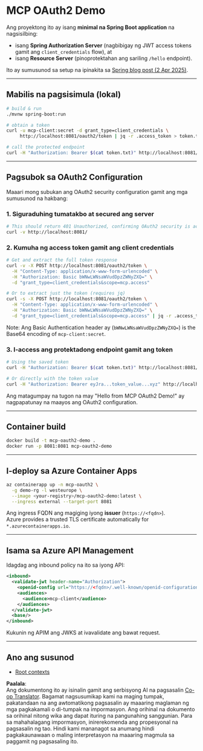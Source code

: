 <!--
CO_OP_TRANSLATOR_METADATA:
{
  "original_hash": "2d6413f234258f6bbc8189c463e510ee",
  "translation_date": "2025-06-02T19:23:23+00:00",
  "source_file": "05-AdvancedTopics/mcp-oauth2-demo/README.md",
  "language_code": "tl"
}
-->
# MCP OAuth2 Demo

Ang proyektong ito ay isang **minimal na Spring Boot application** na nagsisilbing:

* isang **Spring Authorization Server** (nagbibigay ng JWT access tokens gamit ang `client_credentials` flow), at  
* isang **Resource Server** (pinoprotektahan ang sariling `/hello` endpoint).

Ito ay sumusunod sa setup na ipinakita sa [Spring blog post (2 Apr 2025)](https://spring.io/blog/2025/04/02/mcp-server-oauth2).

---

## Mabilis na pagsisimula (lokal)

```bash
# build & run
./mvnw spring-boot:run

# obtain a token
curl -u mcp-client:secret -d grant_type=client_credentials \
     http://localhost:8081/oauth2/token | jq -r .access_token > token.txt

# call the protected endpoint
curl -H "Authorization: Bearer $(cat token.txt)" http://localhost:8081/hello
```

---

## Pagsubok sa OAuth2 Configuration

Maaari mong subukan ang OAuth2 security configuration gamit ang mga sumusunod na hakbang:

### 1. Siguraduhing tumatakbo at secured ang server

```bash
# This should return 401 Unauthorized, confirming OAuth2 security is active
curl -v http://localhost:8081/
```

### 2. Kumuha ng access token gamit ang client credentials

```bash
# Get and extract the full token response
curl -v -X POST http://localhost:8081/oauth2/token \
  -H "Content-Type: application/x-www-form-urlencoded" \
  -H "Authorization: Basic bWNwLWNsaWVudDpzZWNyZXQ=" \
  -d "grant_type=client_credentials&scope=mcp.access"

# Or to extract just the token (requires jq)
curl -s -X POST http://localhost:8081/oauth2/token \
  -H "Content-Type: application/x-www-form-urlencoded" \
  -H "Authorization: Basic bWNwLWNsaWVudDpzZWNyZXQ=" \
  -d "grant_type=client_credentials&scope=mcp.access" | jq -r .access_token > token.txt
```

Note: Ang Basic Authentication header ay (`bWNwLWNsaWVudDpzZWNyZXQ=`) is the Base64 encoding of `mcp-client:secret`.

### 3. I-access ang protektadong endpoint gamit ang token

```bash
# Using the saved token
curl -H "Authorization: Bearer $(cat token.txt)" http://localhost:8081/hello

# Or directly with the token value
curl -H "Authorization: Bearer eyJra...token_value...xyz" http://localhost:8081/hello
```

Ang matagumpay na tugon na may "Hello from MCP OAuth2 Demo!" ay nagpapatunay na maayos ang OAuth2 configuration.

---

## Container build

```bash
docker build -t mcp-oauth2-demo .
docker run -p 8081:8081 mcp-oauth2-demo
```

---

## I-deploy sa **Azure Container Apps**

```bash
az containerapp up -n mcp-oauth2 \
  -g demo-rg -l westeurope \
  --image <your-registry>/mcp-oauth2-demo:latest \
  --ingress external --target-port 8081
```

Ang ingress FQDN ang magiging iyong **issuer** (`https://<fqdn>`).  
Azure provides a trusted TLS certificate automatically for `*.azurecontainerapps.io`.

---

## Isama sa **Azure API Management**

Idagdag ang inbound policy na ito sa iyong API:

```xml
<inbound>
  <validate-jwt header-name="Authorization">
    <openid-config url="https://<fqdn>/.well-known/openid-configuration"/>
    <audiences>
      <audience>mcp-client</audience>
    </audiences>
  </validate-jwt>
  <base/>
</inbound>
```

Kukunin ng APIM ang JWKS at ivavalidate ang bawat request.

---

## Ano ang susunod

- [Root contexts](../mcp-root-contexts/README.md)

**Paalala**:  
Ang dokumentong ito ay isinalin gamit ang serbisyong AI na pagsasalin [Co-op Translator](https://github.com/Azure/co-op-translator). Bagamat nagsusumikap kami na maging tumpak, pakatandaan na ang awtomatikong pagsasalin ay maaaring maglaman ng mga pagkakamali o di-tumpak na impormasyon. Ang orihinal na dokumento sa orihinal nitong wika ang dapat ituring na pangunahing sanggunian. Para sa mahahalagang impormasyon, inirerekomenda ang propesyonal na pagsasalin ng tao. Hindi kami mananagot sa anumang hindi pagkakaunawaan o maling interpretasyon na maaaring magmula sa paggamit ng pagsasaling ito.